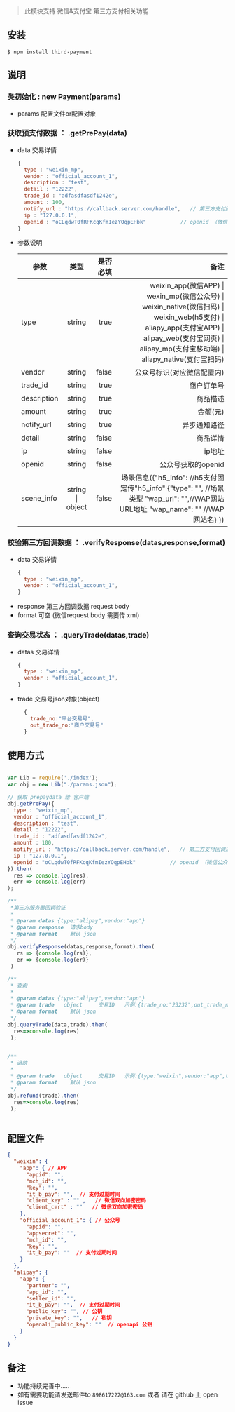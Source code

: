 
> 此模块支持 微信&支付宝 第三方支付相关功能

## 安装

```
$ npm install third-payment
```

## 说明

### 类初始化 : new Payment(params)
* params    配置文件or配置对象

### 获取预支付数据 ： .getPrePay(data)
* data      交易详情
  ```js
  {
    type : "weixin_mp",
    vendor : "official_account_1",
    description : "test",
    detail : "12222",
    trade_id : "adfasdfasdf1242e",
    amount : 100,
    notify_url : "https://callback.server.com/handle",   // 第三方支付回调通知地址
    ip : "127.0.0.1",
    openid : "oCLqdwT0fRFKcqKfmIezYOqpEHbk"           // openid （微信公众号支付获取）
  }

  ```
* 参数说明

  | 参数 | 类型 | 是否必填 | 备注 |
  | --- |:--:| -----:| -----:|
  |type | string | true| weixin_app(微信APP) \| wexin_mp(微信公众号) \| weixin_native(微信扫码) \| weixin_web(h5支付) \| aliapy_app(支付宝APP) \| alipay_web(支付宝网页) \| alipay_mp(支付宝移动端) \| aliapy_native(支付宝扫码) |
  |vendor|string|false|公众号标识(对应微信配置内)|
  |trade_id|string|true|商户订单号| 
  |description|string|true|商品描述| 
  |amount|string|true|金额(元)| 
  |notify_url|string|true|异步通知路径| 
  |detail|string|false|商品详情| 
  |ip|string|false|ip地址| 
  |openid|string|false|公众号获取的openid| 
  |scene_info|string \| object |false|场景信息({"h5_info": //h5支付固定传"h5_info" {"type": "",  //场景类型 "wap_url": "",//WAP网站URL地址 "wap_name": ""  //WAP 网站名} })| 

### 校验第三方回调数据 ： .verifyResponse(datas,response,format)
* data      交易详情
  ```js
  {
    type : "weixin_mp",
    vendor : "official_account_1",
  }
  ```
* response      第三方回调数据 request body
* format    可空  (微信request body 需要传 xml)

### 查询交易状态 ： .queryTrade(datas,trade)
* datas      交易详情
  ```js
  {
    type : "weixin_mp",
    vendor : "official_account_1",
  }
  ```
* trade    交易号json对象(object)
  ```js 
    { 
      trade_no:"平台交易号",
      out_trade_no:"商户交易号"
    }
  ```

## 使用方式

```js

var Lib = require('./index');
var obj = new Lib("./params.json");

// 获取 prepaydata 给 客户端
obj.getPrePay({
  type : "weixin_mp",
  vendor : "official_account_1",
  description : "test",
  detail : "12222",
  trade_id : "adfasdfasdf1242e",
  amount : 100,
  notify_url : "https://callback.server.com/handle",   // 第三方支付回调通知地址
  ip : "127.0.0.1",
  openid : "oCLqdwT0fRFKcqKfmIezYOqpEHbk"           // openid （微信公众号支付获取）
}).then(
  res => console.log(res),
  err => console.log(err)
);

/**
 *第三方服务器回调验证
 *
 * @param datas {type:"alipay",vendor:"app"}
 * @param response  请求body
 * @param format    默认 json
 */
obj.verifyResponse(datas,response,format).then(
   rs => {console.log(rs)},
   er => {console.log(er)}
 )

/**
 * 查询
 *
 * @param datas {type:"alipay",vendor:"app"}
 * @param trade   object     交易ID   示例:{trade_no:"23232",out_trade_no:"1222"}   trade_no 与 out_trade_no 二选一
 * @param format    默认 json
 */
obj.queryTrade(data,trade).then(
  res=>console.log(res)
 );


/**
 * 退款
 *
 * @param trade   object     交易ID   示例:{type:"weixin",vendor:"app",trade_id:"23232",refund_id:"12333"} 
 * @param format    默认 json
 */
obj.refund(trade).then(
  res=>console.log(res)
 );



```

## 配置文件

```json
{
  "weixin": {
    "app": { // APP
      "appid": "",
      "mch_id": "",
      "key": "",
      "it_b_pay": "",  // 支付过期时间
      "client_key" : "" ,   // 微信双向加密密码
      "client_cert" : ""   // 微信双向加密密码
    },
    "official_account_1": { // 公众号
      "appid": "",
      "appsecret": "",
      "mch_id": "",
      "key": "",
      "it_b_pay": ""  // 支付过期时间
    }
  },
  "alipay": {
    "app": {
      "partner": "",
      "app_id": "",
      "seller_id": "",
      "it_b_pay": "",  // 支付过期时间
      "public_key": "", // 公钥
      "private_key": "",   // 私钥
      "openali_public_key": ""  // openapi 公钥
    }
  }
}

```


## 备注

* 功能持续完善中.....
* 如有需要功能请发送邮件to ```898617222@163.com``` 或者 请在 github 上 open issue  